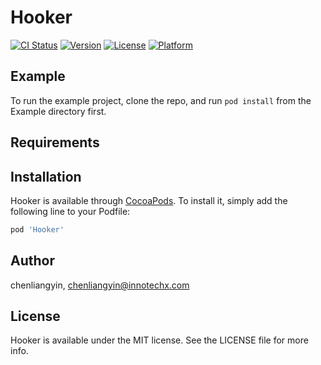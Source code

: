 # Hooker

[![CI Status](https://img.shields.io/travis/chenliangyin/Hooker.svg?style=flat)](https://travis-ci.org/chenliangyin/Hooker)
[![Version](https://img.shields.io/cocoapods/v/Hooker.svg?style=flat)](https://cocoapods.org/pods/Hooker)
[![License](https://img.shields.io/cocoapods/l/Hooker.svg?style=flat)](https://cocoapods.org/pods/Hooker)
[![Platform](https://img.shields.io/cocoapods/p/Hooker.svg?style=flat)](https://cocoapods.org/pods/Hooker)

## Example

To run the example project, clone the repo, and run `pod install` from the Example directory first.

## Requirements

## Installation

Hooker is available through [CocoaPods](https://cocoapods.org). To install
it, simply add the following line to your Podfile:

```ruby
pod 'Hooker'
```

## Author

chenliangyin, chenliangyin@innotechx.com

## License

Hooker is available under the MIT license. See the LICENSE file for more info.
